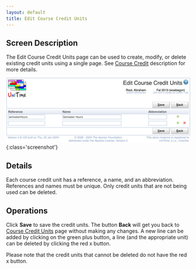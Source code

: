 ```yaml
---
layout: default
title: Edit Course Credit Units
---
```



## Screen Description


 The Edit Course Credit Units page can be used to create, modify, or delete existing credit units using a single page. See [Course Credit](course-credit) description for more details.

![Edit Course Credit Units](images/edit-course-credit-units.png){:class='screenshot'}

## Details


 Each course credit unit has a reference, a name, and an abbreviation. References and names must be unique. Only credit units that are not being used can be deleted.

## Operations


 Click **Save** to save the credit units. The button **Back** will get you back to [Course Credit Units](course-credit-units) page without making any changes. A new line can be added by clicking on the green plus button, a line (and the appropriate unit) can be deleted by clicking the red x button.


 Please note that the credit units that cannot be deleted do not have the red x button.



